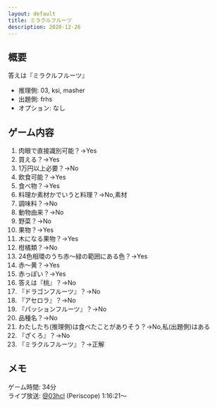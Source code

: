 ```yaml
---
layout: default
title: ミラクルフルーツ
description: 2020-12-26
---
```


## 概要

答えは『ミラクルフルーツ』

- 推理側: 03, ksi, masher
- 出題側: frhs
- オプション: なし

## ゲーム内容

1. 肉眼で直接識別可能？→Yes
2. 買える？→Yes
3. 1万円以上必要？→No
4. 飲食可能？→Yes
5. 食べ物？→Yes
6. 料理か素材かでいうと料理？→No,素材
7. 調味料？→No
8. 動物由来？→No
9. 野菜？→No
10. 果物？→Yes
11. 木になる果物？→Yes
12. 柑橘類？→No
13. 24色相環のうち赤～緑の範囲にある色？→Yes
14. 赤～黄？→Yes
15. 赤っぽい？→Yes
16. 答えは『桃』？→No
17. 『ドラゴンフルーツ』？→No
18. 『アセロラ』？→No
19. 『パッションフルーツ』？→No
20. 品種名？→No
21. わたしたち(推理側)は食べたことがありそう？→No,私(出題側)はある
22. 『ざくろ』？→No
23. 『ミラクルフルーツ』？→正解

## メモ

ゲーム時間: 34分  
ライブ放送: [@03hcl](https://www.periscope.tv/03hcl/1PlKQPojpoXxE?t=1h16m21s) (Periscope) 1:16:21～
